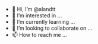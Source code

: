 - 👋 Hi, I’m @alandtt
- 👀 I’m interested in ...
- 🌱 I’m currently learning ...
- 💞️ I’m looking to collaborate on ...
- 📫 How to reach me ...

<!---
alandtt/alandtt is a ✨ special ✨ repository because its `README.md` (this file) appears on your GitHub profile.
You can click the Preview link to take a look at your changes.
--->
